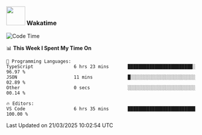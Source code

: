### <img src="https://media.giphy.com/media/VgCDAzcKvsR6OM0uWg/giphy.gif" width="50"> Wakatime

  <!--START_SECTION:waka-->
![Code Time](http://img.shields.io/badge/Code%20Time-1%2C515%20hrs%2024%20mins-blue)

📊 **This Week I Spent My Time On** 

```text
💬 Programming Languages: 
TypeScript               6 hrs 23 mins       ████████████████████████░   96.97 % 
JSON                     11 mins             █░░░░░░░░░░░░░░░░░░░░░░░░   02.89 % 
Other                    0 secs              ░░░░░░░░░░░░░░░░░░░░░░░░░   00.14 % 

🔥 Editors: 
VS Code                  6 hrs 35 mins       █████████████████████████   100.00 % 
```


 Last Updated on 21/03/2025 10:02:54 UTC
<!--END_SECTION:waka-->
